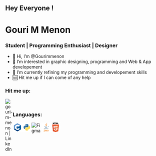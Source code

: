 ## Hey Everyone !
# Gouri M Menon
### Student | Programming Enthusiast | Designer



- 👋 Hi, I’m @Gourimmenon
- 👀 I’m interested in graphic designing, programming and Web & App developement
- 🌱 I’m currently refining my programming and developement skills
- 🆘 Hit me up if I can come of any help

### Hit me up:
[<img align="left" alt=" gouri-m-menon | LinkedIn" width="24px" src="https://www.pinclipart.com/picdir/big/574-5743993_linkedin-icon-white-png-clipart.png" />][linkedin]

<br />

### Languages:

<img align="left" alt="C" width="30px" src="https://raw.githubusercontent.com/github/explore/80688e429a7d4ef2fca1e82350fe8e3517d3494d/topics/c/c.png" />
<img align="left" alt="Python" width="30px" src="https://raw.githubusercontent.com/github/explore/80688e429a7d4ef2fca1e82350fe8e3517d3494d/topics/python/python.png" />
<img align="left" alt="Figma" width="32px"  src="https://img.icons8.com/fluency/48/000000/figma.png" />
<img align="left" alt="Java" width="30px" src="https://raw.githubusercontent.com/github/explore/5b3600551e122a3277c2c5368af2ad5725ffa9a1/topics/java/java.png" />
<img align="left" alt="HTML" width="30px" src="https://raw.githubusercontent.com/github/explore/80688e429a7d4ef2fca1e82350fe8e3517d3494d/topics/html/html.png" />
<br />

[linkedin]:https://www.linkedin.com/in/gouri-m-menon-3764b4202


<!---
Gourimmenon/Gourimmenon is a ✨ special ✨ repository because its `README.md` (this file) appears on your GitHub profile.
You can click the Preview link to take a look at your changes.
--->
